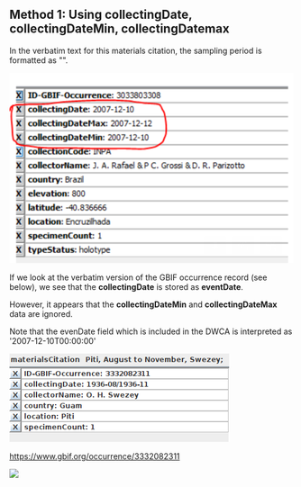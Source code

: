 ## Method 1: Using collectingDate, collectingDateMin, collectingDatemax

In the verbatim text for this materials citation, the sampling period is formatted as "".

![a](images/not_iso_8601.png)

If we look at the verbatim version of the GBIF occurrence record (see below), we see that the **collectingDate** is stored as **eventDate**.

However, it appears that the **collectingDateMin** and **collectingDateMax** data are ignored.

Note that the evenDate field which is included in the DWCA is interpreted as '2007-12-10T00:00:00'

![](images/nemocerous.png)

https://www.gbif.org/occurrence/3332082311

![](images/occ_3332082311)


